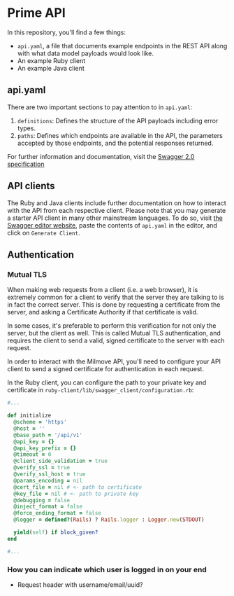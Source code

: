 # Prime API

In this repository, you'll find a few things:

- `api.yaml`, a file that documents example endpoints in the REST API along with
    what data model payloads would look like.
- An example Ruby client
- An example Java client


## api.yaml

There are two important sections to pay attention to in `api.yaml`:

1. `definitions`: Defines the structure of the API payloads including error
   types.
2. `paths`: Defines which endpoints are available in the API, the parameters
   accepted by those endpoints, and the potential responses returned.

For further information and documentation, visit the [Swagger 2.0
specification](https://github.com/OAI/OpenAPI-Specification/blob/master/versions/2.0.md)

## API clients

The Ruby and Java clients include further documentation on how to interact with
the API from each respective client. Please note that you may generate a starter
API client in many other mainstream languages. To do so, visit [the Swagger
editor website](https://editor.swagger.io/), paste the contents of `api.yaml` in
the editor, and click on `Generate Client`.

## Authentication

### Mutual TLS

When making web requests from a client (i.e. a web browser), it is extremely
common for a client to verify that the server they are talking to is in fact the
correct server. This is done by requesting a certificate from the server, and
asking a Certificate Authority if that certificate is valid.

In some cases, it's preferable to perform this verification for not only the
server, but the client as well. This is called Mutual TLS authentication, and
requires the client to send a valid, signed certificate to the server with each
request.

In order to interact with the Milmove API, you'll need to configure your API
client to send a signed certificate for authentication in each request.

In the Ruby client, you can configure the path to your private key and
certificate in `ruby-client/lib/swagger_client/configuration.rb`:

```ruby
#...

def initialize
  @scheme = 'https'
  @host = ''
  @base_path = '/api/v1'
  @api_key = {}
  @api_key_prefix = {}
  @timeout = 0
  @client_side_validation = true
  @verify_ssl = true
  @verify_ssl_host = true
  @params_encoding = nil
  @cert_file = nil # <- path to certificate
  @key_file = nil # <- path to private key
  @debugging = false
  @inject_format = false
  @force_ending_format = false
  @logger = defined?(Rails) ? Rails.logger : Logger.new(STDOUT)

  yield(self) if block_given?
end

#...
```

### How you can indicate which user is logged in on your end

- Request header with username/email/uuid?
